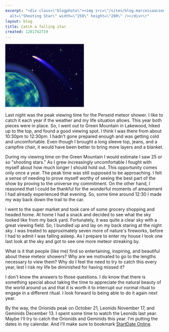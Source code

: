 ```yaml
---
excerpt: "<div class=\"blogphoto\"><img src=\"/sites/blog.marceisaacson.com/files/pictures/shootingstar.jpg\"
  alt=\"Shooting Star\" width=\"250\" height=\"200\" /></div>\r"
layout: blog
title: Catch a falling star
created: 1281742719
---
```

<div class="blogphoto"><img src="/sites/blog.marceisaacson.com/files/pictures/shootingstar.jpg" alt="Shooting Star" width="250" height="200" /></div>
<p>Last night was the peak viewing time for the Perseid meteor shower. I like to catch it each year if the weather and my life situation allows. This year both pieces were in place. So, I went out to Green Mountain in Lakewood, hiked up to the top, and found a good viewing spot. I think I was there from about 10:30pm to 12:30pm. I hadn't gone prepared enough and was getting cold and uncomfortable. Even though I brought a long sleeve top, jeans, and a campfire chair, it would have been better to bring more layers and a blanket.</p>
<p>During my viewing time on the Green Mountain I would estimate I saw 25 or so "shooting stars." As I grew increasingly uncomfortable I fought with myself about how much longer I should hold out. This opportunity comes only once a year. The peak time was still supposed to be approaching. I felt a sense of needing to prove myself worthy of seeing the best part of the show by proving to the universe my commitment. On the other hand, I reasoned that I could be thankful for the wonderful moments of amazement I had already experienced that evening. So, some time around 12:30 I made my way back down the trail to the car.</p>
<p>I went to the super market and took care of some grocery shopping and headed home. At home I had a snack and decided to see what the sky looked like from my back yard. Fortunately, it was quite a clear sky with a great viewing field. So, I bundled up and lay on my back staring at the night sky. I was treated to approximately seven more of nature's fireworks, before I had to admit I was falling asleep. As I prepare to enter my house I took one last look at the sky and got to see one more meteor streaking by.</p>
<p>What is it that people (like me) find so entertaining, inspiring, and beautiful about these meteor showers? Why are we motivated to go to the lengths necessary to view them? Why do I feel the need to try to catch this every year, lest I risk my life be diminished for having missed it?</p>
<p>I don't know the answers to those questions. I do know that there is something special about taking the time to appreciate the natural beauty of the world around us and that it is worth it to interrupt our normal ritual to engage in a different ritual. I look forward to being able to do it again next year.</p>
<p>By the way, the Orionids peak on October 21, Leonids November 17, and Geminids December 13. I spent some time to watch the Leonids last year. Maybe I'll try to catch the Orionids and Geminids this year. I'm putting the dates in my calendar. And I'll make sure to bookmark <a href="http://stardate.org/nightsky/meteors/">StartDate Online</a>.</p>
